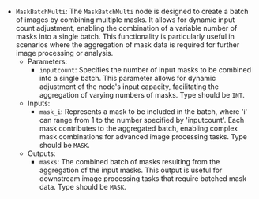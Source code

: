 - `MaskBatchMulti`: The `MaskBatchMulti` node is designed to create a batch of images by combining multiple masks. It allows for dynamic input count adjustment, enabling the combination of a variable number of masks into a single batch. This functionality is particularly useful in scenarios where the aggregation of mask data is required for further image processing or analysis.
    - Parameters:
        - `inputcount`: Specifies the number of input masks to be combined into a single batch. This parameter allows for dynamic adjustment of the node's input capacity, facilitating the aggregation of varying numbers of masks. Type should be `INT`.
    - Inputs:
        - `mask_i`: Represents a mask to be included in the batch, where 'i' can range from 1 to the number specified by 'inputcount'. Each mask contributes to the aggregated batch, enabling complex mask combinations for advanced image processing tasks. Type should be `MASK`.
    - Outputs:
        - `masks`: The combined batch of masks resulting from the aggregation of the input masks. This output is useful for downstream image processing tasks that require batched mask data. Type should be `MASK`.
